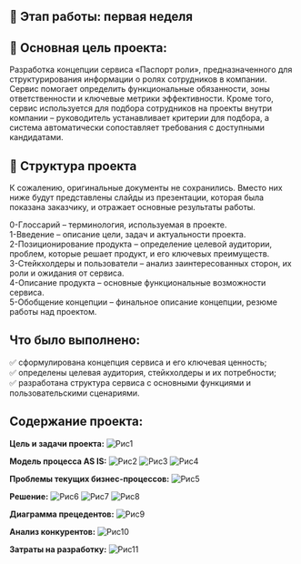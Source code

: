 ## 📅 Этап работы: первая неделя

## 📌 Основная цель проекта: 
Разработка концепции сервиса «Паспорт роли», предназначенного для структурирования информации о ролях сотрудников в компании. Сервис помогает определить функциональные обязанности, зоны ответственности и ключевые метрики эффективности. Кроме того, сервис используется для подбора сотрудников на проекты внутри компании – руководитель устанавливает критерии для подбора, а система автоматически сопоставляет требования с доступными кандидатами.

## 📂 Структура проекта
К сожалению, оригинальные документы не сохранились. Вместо них ниже будут представлены слайды из презентации, которая была показана заказчику, и отражает основные результаты работы.

<div>0-Глоссарий – терминология, используемая в проекте.
<div>1-Введение – описание цели, задач и актуальности проекта.
<div>2-Позиционирование продукта – определение целевой аудитории, проблем, которые решает продукт, и его ключевых преимуществ.
<div>3-Стейкхолдеры и пользователи – анализ заинтересованных сторон, их роли и ожидания от сервиса.
<div>4-Описание продукта – основные функциональные возможности сервиса.
<div>5-Обобщение концепции – финальное описание концепции, резюме работы над проектом.

## Что было выполнено:
<div>✅ сформулирована концепция сервиса и его ключевая ценность;
<div>✅ определены целевая аудитория, стейкхолдеры и их потребности;
<div>✅ разработана структура сервиса с основными функциями и пользовательскими сценариями.

## Содержание проекта:

**Цель и задачи проекта:**
![Рис1](Снимок1.PNG)

**Модель процесса AS IS:**
![Рис2](Снимок2.PNG)
![Рис3](Снимок3.PNG)
![Рис4](Снимок4.PNG)

**Проблемы текущих бизнес-процессов:**
![Рис5](Снимок5.PNG)

**Решение:**
![Рис6](Снимок6.PNG)
![Рис7](Снимок7.PNG)
![Рис8](Снимок8.PNG)

**Диаграмма прецедентов:**
![Рис9](USECASE.png)

**Анализ конкурентов:**
![Рис10](Снимок10.PNG)

**Затраты на разработку:**
![Рис11](Снимок11.PNG)